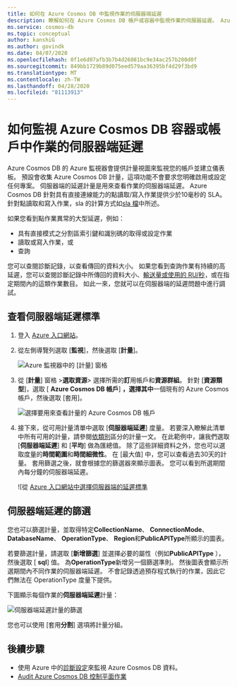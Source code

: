 ```yaml
---
title: 如何在 Azure Cosmos DB 中監視作業的伺服器端延遲
description: 瞭解如何在 Azure Cosmos DB 帳戶或容器中監視作業的伺服器延遲。 Azure Cosmos DB 帳戶的擁有者可以瞭解 Azure Cosmos 帳戶的伺服器端延遲問題。
ms.service: cosmos-db
ms.topic: conceptual
author: kanshiG
ms.author: govindk
ms.date: 04/07/2020
ms.openlocfilehash: 0f1e6d07afb3b7b4d26081bc9e34ac257b280d0f
ms.sourcegitcommit: 849bb1729b89d075eed579aa36395bf4d29f3bd9
ms.translationtype: MT
ms.contentlocale: zh-TW
ms.lasthandoff: 04/28/2020
ms.locfileid: "81113913"
---
```

# <a name="how-to-monitor-the-server-side-latency-for-operations-in-an-azure-cosmos-db-container-or-account"></a>如何監視 Azure Cosmos DB 容器或帳戶中作業的伺服器端延遲

Azure Cosmos DB 的 Azure 監視器會提供計量視圖來監視您的帳戶並建立儀表板。 預設會收集 Azure Cosmos DB 計量，這項功能不會要求您明確啟用或設定任何專案。 伺服器端的延遲計量是用來查看作業的伺服器端延遲。 Azure Cosmos DB 針對具有直接連線能力的點讀取/寫入作業提供少於10毫秒的 SLA。 針對點讀取和寫入作業，sla 的計算方式如[sla 檔](https://azure.microsoft.com/support/legal/sla/cosmos-db/v1_3/)中所述。

如果您看到點作業異常的大型延遲，例如：

* 具有直接模式之分割區索引鍵和識別碼的取得或設定作業
* 讀取或寫入作業，或
* 查詢

您可以查閱診斷記錄，以查看傳回的資料大小。 如果您看到查詢作業有持續的高延遲，您可以查閱診斷記錄中所傳回的資料大小、[輸送量或使用的 RU/秒](cosmosdb-monitor-resource-logs.md#diagnostic-queries)，或在指定期間內的這類作業數目。 如此一來，您就可以在伺服器端的延遲問題中進行調試。

## <a name="view-the-server-side-latency-metric"></a>查看伺服器端延遲標準

1. 登入 [Azure 入口網站](https://portal.azure.com/)。

1. 從左側導覽列選取 [**監視**]，然後選取 [**計量**]。

   ![Azure 監視器中的 [計量] 窗格](./media/monitor-server-side-latency/monitor-metrics-blade.png)

1. 從 [**計量**] 窗格 >**選取資源**> 選擇所需的**訂**用帳戶和**資源群組**。 針對 [**資源類型**]，選取 [ **Azure Cosmos DB 帳戶**] **，選擇其中**一個現有的 Azure Cosmos 帳戶，然後選取 [套用]。
   
   ![選擇要用來查看計量的 Azure Cosmos DB 帳戶](./media/monitor-server-side-latency/select-cosmos-db-account.png)

1. 接下來，從可用計量清單中選取 [**伺服器端延遲**] 度量。 若要深入瞭解此清單中所有可用的計量，請參閱[依類別](monitor-cosmos-db-reference.md)區分的計量一文。 在此範例中，讓我們選取 [**伺服器端延遲**] 和 [**平均**] 做為匯總值。 除了這些詳細資料之外，您也可以選取度量的**時間範圍**和**時間細微性**。 在 [最大值] 中，您可以查看過去30天的計量。  套用篩選之後，就會根據您的篩選器來顯示圖表。 您可以看到所選期間內每分鐘的伺服器端延遲。  

   ![從 [Azure 入口網站中選擇伺服器端的延遲標準](./media/monitor-server-side-latency/server-side-latency-metric.png)

## <a name="filters-for-server-side-latency"></a>伺服器端延遲的篩選

您也可以篩選計量，並取得特定**CollectionName**、 **ConnectionMode**、 **DatabaseName**、 **OperationType**、 **Region**和**PublicAPIType**所顯示的圖表。 

若要篩選計量，請選取 [**新增篩選**] 並選擇必要的屬性（例如**PublicAPIType** ），然後選取 [ **sql**] 值。 為**OperationType**新增另一個篩選準則。 然後圖表會顯示所選期間內不同作業的伺服器端延遲。 不會記錄透過預存程式執行的作業，因此它們無法在 OperationType 度量下提供。

下圖顯示每個作業的**伺服器端延遲**計量：

![伺服器端延遲計量的篩選](./media/monitor-server-side-latency/server-side-latency-filters.png)

您也可以使用 [套用**分割**] 選項將計量分組。  

## <a name="next-steps"></a>後續步驟

* 使用 Azure 中的[診斷設定](cosmosdb-monitor-resource-logs.md)來監視 Azure Cosmos DB 資料。
* [Audit Azure Cosmos DB 控制平面作業](audit-control-plane-logs.md)